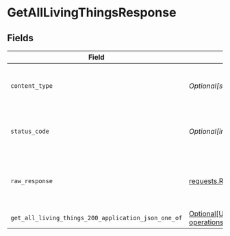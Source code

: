 # GetAllLivingThingsResponse


## Fields

| Field                                                                                                                                                                                      | Type                                                                                                                                                                                       | Required                                                                                                                                                                                   | Description                                                                                                                                                                                |
| ------------------------------------------------------------------------------------------------------------------------------------------------------------------------------------------ | ------------------------------------------------------------------------------------------------------------------------------------------------------------------------------------------ | ------------------------------------------------------------------------------------------------------------------------------------------------------------------------------------------ | ------------------------------------------------------------------------------------------------------------------------------------------------------------------------------------------ |
| `content_type`                                                                                                                                                                             | *Optional[str]*                                                                                                                                                                            | :heavy_check_mark:                                                                                                                                                                         | HTTP response content type for this operation                                                                                                                                              |
| `status_code`                                                                                                                                                                              | *Optional[int]*                                                                                                                                                                            | :heavy_check_mark:                                                                                                                                                                         | HTTP response status code for this operation                                                                                                                                               |
| `raw_response`                                                                                                                                                                             | [requests.Response](https://requests.readthedocs.io/en/latest/api/#requests.Response)                                                                                                      | :heavy_minus_sign:                                                                                                                                                                         | Raw HTTP response; suitable for custom response parsing                                                                                                                                    |
| `get_all_living_things_200_application_json_one_of`                                                                                                                                        | [Optional[Union[operations.GetAllLivingThings200ApplicationJSON1, operations.GetAllLivingThings200ApplicationJSON2]]](undefined/models/operations/getalllivingthings200applicationjson.md) | :heavy_minus_sign:                                                                                                                                                                         | OK                                                                                                                                                                                         |
